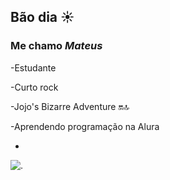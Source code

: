 ## Bão dia ☀️
### Me chamo _Mateus_


-Estudante

-Curto rock 

-Jojo's Bizarre Adventure 🔛🔝

-Aprendendo programação na Alura

-




![.](https://media.tenor.com/f6-lA278yX8AAAAM/hayato-kira.gif)
